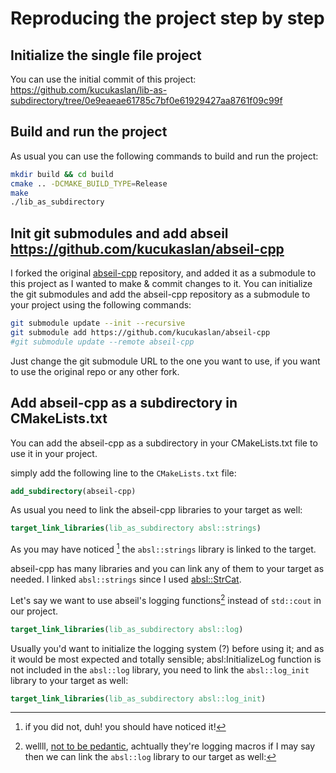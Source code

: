 # Reproducing the project step by step

## Initialize the single file project
You can use the initial commit of this project:
https://github.com/kucukaslan/lib-as-subdirectory/tree/0e9eaeae61785c7bf0e61929427aa8761f09c99f

## Build and run the project
As usual you can use the following commands to build and run the project:
```bash
mkdir build && cd build
cmake .. -DCMAKE_BUILD_TYPE=Release
make
./lib_as_subdirectory
```

## Init git submodules and add abseil https://github.com/kucukaslan/abseil-cpp
I forked the original [abseil-cpp](https://github.com/abseil/abseil-cpp) repository,
and added it as a submodule to this project as I wanted to make & commit changes to it.
You can initialize the git submodules and add the abseil-cpp repository as a submodule to your project using the following commands:
```bash
git submodule update --init --recursive
git submodule add https://github.com/kucukaslan/abseil-cpp
#git submodule update --remote abseil-cpp
```
Just change the git submodule URL to the one you want to use, if you want to use the original repo or any other fork.

## Add abseil-cpp as a subdirectory in CMakeLists.txt
You can add the abseil-cpp as a subdirectory in your CMakeLists.txt file to use it in your project.

simply add the following line to the `CMakeLists.txt` file:
```cmake
add_subdirectory(abseil-cpp)
```
As usual you need to link the abseil-cpp libraries to your target as well:
```cmake
target_link_libraries(lib_as_subdirectory absl::strings)
```
As you may have noticed [^shoulda] the `absl::strings` library is linked to the target.
[^shoulda]: if you did not, duh! you should have noticed it!

abseil-cpp has many libraries and you can link any of them to your target as needed.
I linked `absl::strings` since I used [absl::StrCat](https://abseil.io/docs/cpp/guides/strings#abslstrcat-and-abslstrappend-for-string-concatenation).

Let's say we want to use abseil's logging functions[^acthually] instead of `std::cout` in our project.
[^acthually]: wellll, [not to be pedantic](https://i.redd.it/1ef5ylxhmvx71.jpg), achtually they're logging macros if I may say 
then we can link the `absl::log` library to our target as well:
```cmake
target_link_libraries(lib_as_subdirectory absl::log)
```
Usually you'd want to initialize the logging system (?) before using it;
and as it would be most expected and totally sensible; absl:InitializeLog function
is not included in the `absl::log` library, you need to link
the `absl::log_init` library to your target as well:
```cmake
target_link_libraries(lib_as_subdirectory absl::log_init)
```



